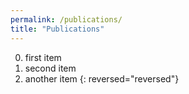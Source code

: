 ```yaml
---
permalink: /publications/
title: "Publications"
---
```


0. first item
0. second item
0. another item
{: reversed="reversed"}